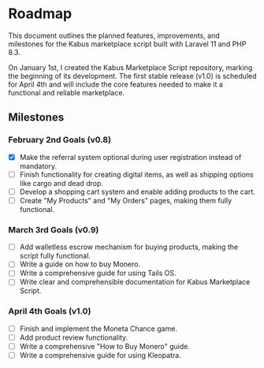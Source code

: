 # Roadmap

This document outlines the planned features, improvements, and milestones for the Kabus marketplace script built with Laravel 11 and PHP 8.3.

On January 1st, I created the Kabus Marketplace Script repository, marking the beginning of its development. The first stable release (v1.0) is scheduled for April 4th and will include the core features needed to make it a functional and reliable marketplace.

## Milestones

### February 2nd Goals (v0.8)
- [X] Make the referral system optional during user registration instead of mandatory.
- [ ] Finish functionality for creating digital items, as well as shipping options like cargo and dead drop.
- [ ] Develop a shopping cart system and enable adding products to the cart.
- [ ] Create "My Products" and "My Orders" pages, making them fully functional.

### March 3rd Goals (v0.9)
- [ ] Add walletless escrow mechanism for buying products, making the script fully functional.
- [ ] Write a guide on how to buy Monero.
- [ ] Write a comprehensive guide for using Tails OS.
- [ ] Write clear and comprehensible documentation for Kabus Marketplace Script.

### April 4th Goals (v1.0)
- [ ] Finish and implement the Moneta Chance game.
- [ ] Add product review functionality.
- [ ] Write a comprehensive "How to Buy Monero" guide.
- [ ] Write a comprehensive guide for using Kleopatra.
